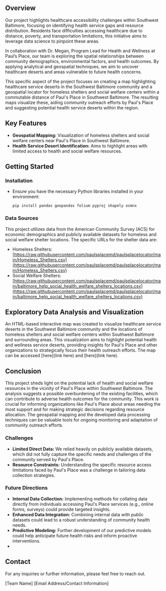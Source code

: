## Overview

Our project highlights healthcare accessibility challenges within Southwest Baltimore, focusing on identifying health service gaps and resource distribution. Residents face difficulties accessing healthcare due to distance, poverty, and transportation limitations, this initiative aims to leverage data science to pinpoint these areas.

In collaboration with Dr. Megan, Program Lead for Health and Wellness at Paul’s Place, our team is exploring the spatial relationships between community demographics, environmental factors, and health outcomes. By applying analytical and geospatial techniques, we aim to uncover healthcare deserts and areas vulnerable to future health concerns.

This specific aspect of the project focuses on creating a map highlighting healthcare service deserts in the Southwest Baltimore community and a geospatial locator for homeless shelters and social welfare centers within a commutable distance of Paul's Place in Southwest Baltimore. The resulting maps visualize these, aiding community outreach efforts by Paul's Place and suggesting potential health service deserts within the region.

## Key Features

- **Geospatial Mapping:** Visualization of homeless shelters and social welfare centers near Paul's Place in Southwest Baltimore.
- **Health Service Desert Identification:** Aims to highlight areas with limited access to health and social welfare resources.

## Getting Started

### Installation

- Ensure you have the necessary Python libraries installed in your environment:
    ```
    pip install pandas geopandas folium pyproj shapely osmnx
    ```

### Data Sources

This project utilizes data from the American Community Survey (ACS) for economic demographics and publicly available datasets for homeless and social welfare shelter locations. The specific URLs for the shelter data are:

-   Homeless Shelters: [https://raw.githubusercontent.com/paulsplacemd/paulsplacelocator/main/Homeless_Shelters.csv](https://raw.githubusercontent.com/paulsplacemd/paulsplacelocator/main/Homeless_Shelters.csv)
-   Social Welfare Shelters: [https://raw.githubusercontent.com/paulsplacemd/paulsplacelocator/main/baltimore_help_social_health_welfare_shelters_locations.csv](https://raw.githubusercontent.com/paulsplacemd/paulsplacelocator/main/baltimore_help_social_health_welfare_shelters_locations.csv)


## Exploratory Data Analysis and Visualization

An HTML-based interactive map was created to visualize healthcare service deserts in the Southwest Baltimore community and the locations of homeless shelters and social welfare centers within Southwest Baltimore and surrounding areas. This visualization aims to highlight potential health and wellness service deserts, providing insights for Paul's Place and other organizations to strategically focus their health outreach efforts. The map can be accessed [here](link here) and [here](link here).

## Conclusion

This project sheds light on the potential lack of health and social welfare resources in the vicinity of Paul's Place within Southwest Baltimore. The analysis suggests a possible overburdening of the existing facilities, which can contribute to adverse health outcomes for the community.
This work is crucial for informing organizations like Paul's Place about areas needing the most support and for making strategic decisions regarding resource allocation. The geospatial mapping and the developed data processing techniques can be valuable tools for ongoing monitoring and adaptation of community outreach efforts.

### Challenges

- **Limited Direct Data:** We relied heavily on publicly available datasets, which did not fully capture the specific needs and challenges of the community served by Paul's Place.
- **Resource Constraints:** Understanding the specific resource access limitations faced by Paul's Place was a challenge in tailoring data collection strategies.

### Future Directions

- **Internal Data Collection:** Implementing methods for collating data directly from individuals accessing Paul's Place services (e.g., online forms, surveys) could provide targeted insights.
- **Enhanced Data Integration:** Combining internal data with public datasets could lead to a robust understanding of community health needs.
- **Predictive Modeling:** Further development of our predictive models could help anticipate future health risks and inform proactive interventions.
- 

## Contact

For any inquiries or further information, please feel free to reach out.

[Team Name]
[Email Address/Contact Information]
